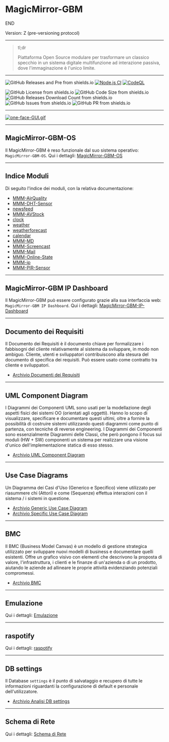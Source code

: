 # MagicMirror-GBM

END

Version: Z (pre-versioning protocol)

---

 
> <p class="blockquote-title-fixer-purple">tl;dr</p>
>
> Piattaforma Open Source modulare per trasformare un classico specchio in un sistema digitale multifunzione ad interazione passiva, dove l'immaginazione è l'unico limite.

---

![GitHub Releases and Pre from shields.io](https://img.shields.io/github/v/release/AndreaGrandieri/MagicMirror-GBM?include_prereleases)
[![Node.js CI](https://github.com/AndreaGrandieri/MagicMirror-GBM/actions/workflows/node.js.yml/badge.svg)](https://github.com/AndreaGrandieri/MagicMirror-GBM/actions/workflows/node.js.yml)
[![CodeQL](https://github.com/AndreaGrandieri/MagicMirror-GBM/actions/workflows/codeql-analysis.yml/badge.svg)](https://github.com/AndreaGrandieri/MagicMirror-GBM/actions/workflows/codeql-analysis.yml)
<!-- ![Dependecies from shields.io&david-dm.org](https://img.shields.io/david/AndreaGrandieri/MagicMirror-GBM?path=src) -->
![GitHub License from shields.io](https://img.shields.io/github/license/AndreaGrandieri/MagicMirror-GBM)
![GitHub Code Size from shields.io](https://img.shields.io/github/languages/code-size/AndreaGrandieri/MagicMirror-GBM)
![GitHub Releases Download Count from shields.io](https://img.shields.io/github/downloads/AndreaGrandieri/MagicMirror-GBM/total)
![GitHub Issues from shields.io](https://img.shields.io/github/issues/AndreaGrandieri/MagicMirror-GBM)
![GitHub PR from shields.io](https://img.shields.io/github/issues-pr/AndreaGrandieri/MagicMirror-GBM)

---

[![one-face-GUI.gif](https://andreagrandieri.github.io/MagicMirror-GBM/assets/Overview-GUI/MagicMirror-GBM-GUI/one-face-GUI.gif)](assets/Overview-GUI/MagicMirror-GBM-GUI/one-face-GUI.gif)

---

## MagicMirror-GBM-OS

Il MagicMirror-GBM è reso funzionale dal suo sistema operativo: `MagicMirror-GBM-OS`.
Qui i dettagli: [MagicMirror-GBM-OS](https://andreagrandieri.github.io/MagicMirror-GBM/pages/MagicMirror-GBM-OS)

---

## Indice Moduli

Di seguito l'indice dei moduli, con la relativa documentazione:

- [MMM-AirQuality](https://andreagrandieri.github.io/MagicMirror-GBM/pages/DocumentazioneModuli/MMM-AirQuality/MMM-AirQuality)
- [MMM-DHT-Sensor](https://andreagrandieri.github.io/MagicMirror-GBM/pages/DocumentazioneModuli/MMM-DHT-Sensor/MMM-DHT-Sensor)
- [newsfeed](https://andreagrandieri.github.io/MagicMirror-GBM/pages/DocumentazioneModuli/newsfeed/newsfeed)
- [MMM-AVStock](https://andreagrandieri.github.io/MagicMirror-GBM/pages/DocumentazioneModuli/MMM-AVStock/MMM-AVStock)
- [clock](https://andreagrandieri.github.io/MagicMirror-GBM/pages/DocumentazioneModuli/clock/clock)
- [weather](https://andreagrandieri.github.io/MagicMirror-GBM/pages/DocumentazioneModuli/weather/weather)
- [weatherforecast](https://andreagrandieri.github.io/MagicMirror-GBM/pages/DocumentazioneModuli/weatherforecast/weatherforecast)
- [calendar](https://andreagrandieri.github.io/MagicMirror-GBM/pages/DocumentazioneModuli/calendar/calendar)
- [MMM-MD](https://andreagrandieri.github.io/MagicMirror-GBM/pages/DocumentazioneModuli/MMM-MD/MMM-MD)
- [MMM-Screencast](https://andreagrandieri.github.io/MagicMirror-GBM/pages/DocumentazioneModuli/MMM-Screencast/MMM-Screencast)
- [MMM-Mail](https://andreagrandieri.github.io/MagicMirror-GBM/pages/DocumentazioneModuli/MMM-Mail/MMM-Mail)
- [MMM-Online-State](https://andreagrandieri.github.io/MagicMirror-GBM/pages/DocumentazioneModuli/MMM-Online-State/MMM-Online-State)
- [MMM-ip](https://andreagrandieri.github.io/MagicMirror-GBM/pages/DocumentazioneModuli/MMM-ip/MMM-ip)
- [MMM-PIR-Sensor](https://andreagrandieri.github.io/MagicMirror-GBM/pages/DocumentazioneModuli/MMM-PIR-Sensor/MMM-PIR-Sensor)

---

## MagicMirror-GBM IP Dashboard

Il MagicMirror-GBM può essere configurato grazie alla sua interfaccia web: `MagicMirror-GBM IP Dashboard`.
Qui i dettagli: [MagicMirror-GBM-IP-Dashboard](https://andreagrandieri.github.io/MagicMirror-GBM/pages/MagicMirror-GBM-IP-Dashboard)

---

## Documento dei Requisiti

Il Documento dei Requisiti è il documento chiave per formalizzare i fabbisogni del cliente relativamente al sistema da sviluppare, in modo non ambiguo. Cliente, utenti e sviluppatori contribuiscono alla stesura del documento di specifica dei requisiti. Può essere usato come contratto tra cliente e sviluppatori.

- [Archivio Documenti dei Requisiti](https://andreagrandieri.github.io/MagicMirror-GBM/pages/ArchivioDocumentiDeiRequisiti)

---

## UML Component Diagram

I Diagrammi dei Componenti UML sono usati per la modellazione degli aspetti fisici dei sistemi OO (orientati agli oggetti). Hanno lo scopo di visualizzare, specificare e documentare questi ultimi, oltre a fornire la possibilità di costruire sistemi utilizzando questi diagrammi come punto di partenza, con tecniche di reverse engineering.
I Diagrammi dei Componenti sono essenzialmente Diagrammi delle Classi, che però pongono il focus sui moduli (HW + SW) componenti un sistema per realizzare una visione d'unico dell'implementazione statica di esso stesso.

- [Archivio UML Component Diagram](https://andreagrandieri.github.io/MagicMirror-GBM/pages/ArchivioUMLComponentDiagram)

---

## Use Case Diagrams

Un Diagramma dei Casi d'Uso (Generico e Specifico) viene utilizzato per riasummere chi (Attori) e come (Sequenze) effettua interazioni con il sistema / i sistemi in questione.

- [Archivio Generic Use Case Diagram](https://andreagrandieri.github.io/MagicMirror-GBM/pages/UseCaseDiagrams/ArchivioGenericUseCaseDiagram)
- [Archivio Specific Use Case Diagram](https://andreagrandieri.github.io/MagicMirror-GBM/pages/UseCaseDiagrams/ArchivioSpecificUseCaseDiagram)

---

## BMC

Il BMC (Business Model Canvas) è un modello di gestione strategica utilizzato per sviluppare nuovi modelli di business e documentare quelli esistenti. Offre un grafico visivo con elementi che descrivono la proposta di valore, l'infrastruttura, i clienti e le finanze di un'azienda o di un prodotto, aiutando le aziende ad allineare le proprie attività evidenziando potenziali compromessi.

- [Archivio BMC](https://andreagrandieri.github.io/MagicMirror-GBM/pages/ArchivioBMC)

---

## Emulazione

Qui i dettagli: [Emulazione](https://andreagrandieri.github.io/MagicMirror-GBM/pages/Emulazione)

---

## raspotify

Qui i dettagli: [raspotify](https://andreagrandieri.github.io/MagicMirror-GBM/pages/raspotify)

---

## DB settings

Il Database `settings` è il punto di salvataggio e recupero di tutte le informazioni riguardanti la configurazione
di default e personale dell'utilizzatore.

- [Archivio Analisi DB settings](https://andreagrandieri.github.io/MagicMirror-GBM/pages/ProgettazioneDatabase_settings/ProgettazioneDatabase_settings)

---

## Schema di Rete

Qui i dettagli: [Schema di Rete](https://andreagrandieri.github.io/MagicMirror-GBM/pages/schemaDiRete)
